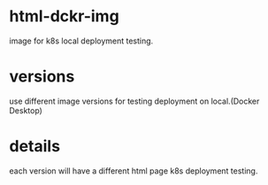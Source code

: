 # html-dckr-img
image for k8s local deployment testing.
# versions
use different image versions for testing deployment on local.(Docker Desktop)
# details
each version will have a different html page k8s deployment testing.
